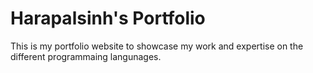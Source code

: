 # Harapalsinh's Portfolio
This is my portfolio website to showcase my work and expertise on the different programmaing langunages.  